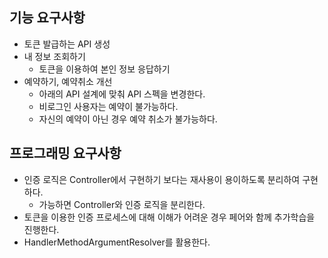 ## 기능 요구사항
- 토큰 발급하는 API 생성
- 내 정보 조회하기
  - 토큰을 이용하여 본인 정보 응답하기
- 예약하기, 예약취소 개선
  - 아래의 API 설계에 맞춰 API 스펙을 변경한다.
  - 비로그인 사용자는 예약이 불가능하다.
  - 자신의 예약이 아닌 경우 예약 취소가 불가능하다.
  
## 프로그래밍 요구사항
- 인증 로직은 Controller에서 구현하기 보다는 재사용이 용이하도록 분리하여 구현하다.
  - 가능하면 Controller와 인증 로직을 분리한다.
- 토큰을 이용한 인증 프로세스에 대해 이해가 어려운 경우 페어와 함께 추가학습을 진행한다.
- HandlerMethodArgumentResolver를 활용한다.